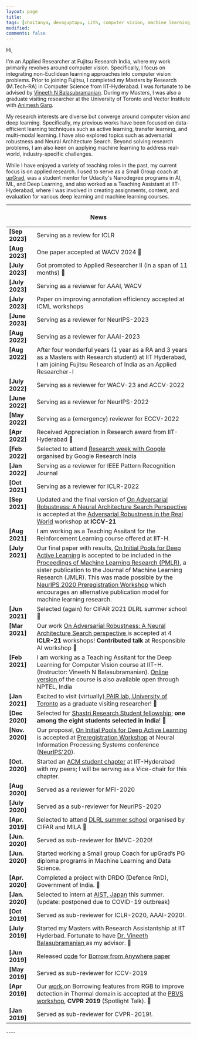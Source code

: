 ```yaml
---
layout: page
title: 
tags: [chaitanya, devaguptapu, iith, computer vision, machine learning, deep learning, active learning, transfer learning]
modified:
comments: false
---
```

Hi,

I'm an Applied Researcher at Fujitsu Research India, where my work primarily revolves around computer vision. Specifically, I focus on integrating non-Euclidean learning approaches into computer vision problems. Prior to joining Fujitsu, I completed my Masters by Research (M.Tech-RA) in Computer Science from IIT-Hyderabad. I was fortunate to be advised by [Vineeth N Balasubramanian](https://www.iith.ac.in/~vineethnb/). During my Masters, I was also a graduate visiting researcher at the University of Toronto and Vector Institute with [Animesh Garg](https://animesh.garg.tech/).

My research interests are diverse but converge around computer vision and deep learning. Specifically, my previous works have been focused on data-efficient learning techniques such as active learning, transfer learning, and multi-modal learning. I have also explored topics such as adversarial robustness and Neural Architecture Search. Beyond solving research problems, I am also keen on applying machine learning to address real-world, industry-specific challenges.

While I have enjoyed a variety of teaching roles in the past, my current focus is on applied research. I used to serve as a Small Group coach at [upGrad](https://www.upgrad.com/), was a student mentor for Udacity's Nanodegree programs in AI, ML, and Deep Learning, and also worked as a Teaching Assistant at IIT-Hyderabad, where I was involved in creating assignments, content, and evaluation for various deep learning and machine learning courses.

<!-- Hi!  

I am a Masters by Research (M.Tech-RA) student at the Computer Science department, IIT-Hyderabad working with [Dr. Vineeth N Balasubramanian](https://www.iith.ac.in/~vineethnb/). I also work as a graduate visiting researcher at University of Toronto and Vector Institue with [Dr. Animesh Garg](https://animesh.garg.tech/).

I am broadly interested in problems related to computer vision and deep learning. My most recent works primarily focus on data-efficient learning (active learning, transfer learning, multi-modal learning), adversarial robustness, and Neural Architecture Search. Apart from this, I am also very interested in Applied ML projects that positively impact real-world, industry-related problems. 

Apart from my research, I like teaching (and therefore learning) state-of-the-art Applied ML concepts to students from diverse backgrounds. I work as a Small Group coach with [upGrad](https://www.upgrad.com/) where I help students understand various machine learning and data science concepts. Earlier, I served as a student mentor for Udacity’s AI, ML, and Deep Learning Nanodegrees.  -->

<!-- Before I joined IIT-Hyderabad, I completed my undergraduate in 2018 from Department of Electronics and Communication Engineering, [Keshav Memorial Institute Of Technology](https://kmit.in/) affiliated with [Jawaharlal Nehru Technological University, Hyderabad](https://jntuh.ac.in/)   -->

<!-- I am always excited to talk and learn from people. If you have any questions / want to collaborate, feel free to drop a line by email! -->

----

<h3 align="center">News</h3>
<div class="scrollbar" id="style-1">
<!-- <div class="force-overflow"></div> -->
<table class='news-table' >
    <col width="15%">
    <col width="85%">
    <tr>
        <td valign="top"><strong>[Sep 2023]</strong></td>
        <td>Serving as a review for ICLR</td>
    </tr>
    <tr>
        <td valign="top"><strong>[Aug 2023]</strong></td>
        <td>One paper accepted at WACV 2024 🌟</td>
    </tr>
    <tr>
        <td valign="top"><strong>[July 2023]</strong></td>
        <td>Got promoted to Applied Researcher II (in a span of 11 months) 🌟</td>
    </tr>
    <tr>
        <td valign="top"><strong>[July 2023]</strong></td>
        <td>Serving as a reviewer for AAAI, WACV</td>
    </tr>
    <tr>
        <td valign="top"><strong>[July 2023]</strong></td>
        <td>Paper on improving annotation efficiency accepted at ICML workshops</td>
    </tr>
    <tr>
        <td valign="top"><strong>[June 2023]</strong></td>
        <td>Serving as a reviewer for NeurIPS-2023</td>
    </tr>
    <tr>
        <td valign="top"><strong>[Aug 2022]</strong></td>
        <td>Serving as a reviewer for AAAI-2023</td>
    </tr>
    <tr>
        <td valign="top"><strong>[Aug 2022]</strong></td>
        <td>After four wonderful years (1 year as a RA and 3 years as a Masters with Research student) at IIT Hyderabad, I am joining Fujitsu Research of India as an Applied Researcher-I</td>
    </tr>
    <tr>
        <td valign="top"><strong>[July 2022]</strong></td>
        <td>Serving as a reviewer for WACV-23 and ACCV-2022</td>
    </tr>
    <tr>
        <td valign="top"><strong>[June 2022]</strong></td>
        <td>Serving as a reviewer for NeurIPS-2022</td>
    </tr>
    <tr>
        <td valign="top"><strong>[May 2022]</strong></td>
        <td>Serving as a (emergency) reviewer for ECCV-2022</td>
    </tr>
    <tr>
        <td valign="top"><strong>[Apr 2022]</strong></td>
        <td>Received Appreciation in Research award from IIT-Hyderabad 🌟</td>
    </tr>
    <tr>
        <td valign="top"><strong>[Feb 2022]</strong></td>
        <td>Selected to attend <a href="https://sites.google.com/view/researchweek2022"> Research week with Google </a> organised by Google Research India</td>
    </tr>
    <tr>
        <td valign="top"><strong>[Jan 2022]</strong></td>
        <td>Serving as a reviewer for IEEE Pattern Recognition Journal</td>
    </tr>
    <tr>
        <td valign="top"><strong>[Oct 2021]</strong></td>
        <td>Serving as a reviewer for ICLR-2022</td>
    </tr>
    <tr>
        <td valign="top"><strong>[Sep 2021]</strong></td>
        <td>Updated and the final version of <a href="https://openaccess.thecvf.com/content/ICCV2021W/AROW/html/Devaguptapu_On_Adversarial_Robustness_A_Neural_Architecture_Search_Perspective_ICCVW_2021_paper.html"> On Adversarial Robustness: A Neural Architecture Search Perspective </a> is accepted at the <a href="https://iccv21-adv-workshop.github.io/"> Adversarial Robustness in the Real World</a> workshop at <b>ICCV-21</b>
        </td>
    </tr>
        <tr>
        <td valign="top"><strong>[Aug 2021]</strong></td>
        <td>I am working as a Teaching Assitant for the Reinforcement Learning course offered at IIT-H.
        </td>
    </tr>
    <tr>
        <td valign="top"><strong>[July 2021]</strong></td>
        <td>Our final paper with results, <a href="https://arxiv.org/abs/2011.14696" target="_blank">On Initial Pools for Deep Active Learning</a> is accepted to be included in the <a href="http://proceedings.mlr.press/v148/">Proceedings of Machine Learning Research (PMLR)</a>, a sister publication to the Journal of Machine Learning Research (JMLR). This was made possible by the <a href="https://preregister.science/neurips2020.html">NeurIPS 2020 Preregistration Workshop</a> which encourages an alternative publication model for machine learning research.
        </td>
    </tr>
    <tr>
        <td valign="top"><strong>[Jun 2021]</strong></td>
        <td> Selected (again) for CIFAR 2021 DLRL summer school 🌟</td>
    </tr>  
    <tr>
        <td valign="top"><strong>[Mar 2021]</strong></td>
        <td> Our work <a href=""> On Adversarial Robustness: A Neural Architecture Search perspective </a> is accepted at 4 <b>ICLR-21</b> workshops! <b>Contributed talk</b> at Responsible AI workshop 🌟</td>
    </tr>    
    <tr>
        <td valign="top"><strong>[Feb 2021]</strong></td>
        <td>I am working as a Teaching Assitant for the Deep Learning for Computer Vision course at IIT-H. (Instructor: Vineeth N Balasubramanian). <a href="https://onlinecourses.nptel.ac.in/noc21_cs93/preview"> Online version </a> of the course is also available open through NPTEL, India</td>
    </tr>
    <tr>
        <td valign="top"><strong>[Jan 2021]</strong></td>
        <td>Excited to visit (virtually)<a href="https://www.pair.toronto.edu/"> PAIR lab, University of Toronto</a> as a graduate visiting researcher! 🌟</td>
    </tr>
    <tr>
        <td valign="top"><strong>[Dec 2020]</strong></td>
        <td>Selected for <a href="https://www.shastriinstitute.org/sites/default/files/SRSF-2020-21.pdf">Shastri Research Student fellowship</a>; <b>one among the eight students selected in India</b>! 🌟</td>
    </tr>
    <tr>
        <td valign="top"><strong>[Nov. 2020]</strong></td>
        <td>Our proposal, <a href="https://arxiv.org/abs/2011.14696" target="_blank">On Initial Pools for Deep Active Learning</a> is accepted at <a href="http://preregister.science/">Preregistration Workshop</a> at Neural Information Processing Systems conference (<a href="https://nips.cc/Conferences/2020">NeurIPS'20</a>).
        </td>
    </tr>
    <tr>
        <td valign="top"><strong>[Oct. 2020]</strong></td>
        <td>Started an <a href="https://iith.acm.org/">ACM student chapter</a> at IIT-Hyderabad with my peers; I will be serving as a Vice-chair for this chapter.
        </td>
    </tr>
    <tr>
        <td valign="top"><strong>[Aug 2020]</strong></td>
        <td>Served as a reviewer for MFI-2020
        </td>
    </tr>
    <tr>
        <td valign="top"><strong>[July 2020]</strong></td>
        <td>Served as a sub-reviewer for NeurIPS-2020
        </td>
    </tr>
    <tr>
        <td valign="top"><strong>[Apr. 2019]</strong></td>
        <td>Selected to attend  <a href="https://dlrlsummerschool.ca/">DLRL summer school</a>  organised by CIFAR and MILA 🌟
        </td>
    </tr>
    <tr>
        <td valign="top"><strong>[Jun. 2020]</strong></td>
        <td> Served as sub-reviewer for BMVC-2020!
        </td>
    </tr>
        <tr>
        <td valign="top"><strong>[Jun. 2020]</strong></td>
        <td>Started working a Small group Coach for upGrad’s PG diploma programs in Machine Learning and Data Science.
        </td>
    </tr>
    <tr>
        <td valign="top"><strong>[Apr. 2020]</strong></td>
        <td>Completed a project with DRDO (Defence RnD), Government of India. 🌟
        </td>
    </tr>
    <tr>
        <td valign="top"><strong>[Jan. 2020]</strong></td>
        <td>Selected to intern at <a href="https://www.aist.go.jp/index_en.html">AIST, Japan</a> this summer. (update: postponed due to COVID-19 outbreak)
        </td>
    </tr>
    <tr>
        <td valign="top"><strong>[Oct 2019]</strong></td>
        <td>Served as sub-reviewer for ICLR-2020, AAAI-2020!.
        </td>
    </tr>
    <tr>
        <td valign="top"><strong>[July 2019]</strong></td>
        <td> Started my Masters with Research Assistantship at IIT Hyderbad. Fortunate to have <a href="https://www.iith.ac.in/~vineethnb/index.html">Dr. Vineeth Balasubramanian </a> as my advisor. 🌟
        </td>
    </tr>
    <tr>
        <td valign="top"><strong>[Jun 2019]</strong></td>
        <td> Released <a href="https://github.com/tdchaitanya/MMTOD">code</a> for <a href="http://arxiv.org/abs/1905.08789">Borrow from Anywhere paper </a>
        </td>
    </tr>
    <tr>
        <td valign="top"><strong>[May 2019]</strong></td>
        <td> Served as sub-reviewer for ICCV-2019
        </td>
    </tr>
    <tr>
        <td valign="top"><strong>[Apr 2019]</strong></td>
        <td> Our <a href="https://arxiv.org/abs/1905.08789">work </a> on Borrowing features from RGB to improve detection in Thermal domain is accepted at the <a href="http://vcipl-okstate.org/pbvs/19/index.html">PBVS workshop</a>, <b>CVPR 2019</b> (Spotlight Talk). 🌟
        </td>
    </tr>
    <tr>
        <td valign="top"><strong>[Jan 2019]</strong></td>
        <td>Served as sub-reviewer for CVPR-2019!.
        </td>
    </tr>
</table>
</div>
----

<!-- <h3 align="center">Affiliations</h3>
<table align="center" class='affl-pic'>
    <tr>
        <td>
            <a href="https://uni-freiburg.de/">
            <img src="/images/uf-logo.svg.png" width="105"></a>
        </td>
        <td>
            <a href="https://www.iith.ac.in/">
            <img src="/images/iit-hyderabad-logo.png"></a>
        </td>
        <td>
            <a href="http://www.ggktech.com/">
            <img src="/images/ggk-logo.jpg"></a>
        </td>
    <tr>
        <tr>
            <td>Uni-Freiburg<br>2021-Present</td>
            <td>IIT Hyderabad<br>2018-2021</td>
            <td>GGK Technologies<br>2017-2018</td>
        </tr>
    </tr>
    <td>
    <br>
    <br>
            <a href="http://jntuh.ac.in/">
            <img src="/images/jntuh-kmit-logo.png"></a>
        </td>
        <td>
        <br>
    <br>
            <a href="http://www.ignou.ac.in/">
            <img src="/images/ignou-logo.jpg"></a>
        </td>
        <td>
        <br>
    <br>
            <a href="https://www.polycom.co.in/">
            <img src="/images/polycom-logo.png"></a>
        </td>
    </tr>
    <tr>
        <td>JNTU Hyderabad (KMIT)<br>2013-2017</td>
    <td>PGD in Applied Statistics<br>2017-2018</td>
        <td>Polycom Research<br>Summer 2016</td>
    </tr>
</table> -->
